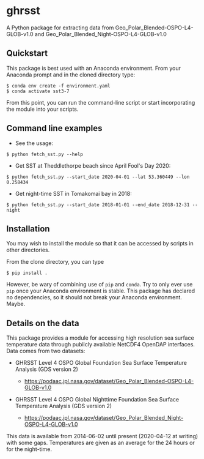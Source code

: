 # ghrsst
A Python package for extracting data from Geo_Polar_Blended-OSPO-L4-GLOB-v1.0
and Geo_Polar_Blended_Night-OSPO-L4-GLOB-v1.0

Quickstart
----------

This package is best used with an Anaconda environment. From your Anaconda
prompt and in the cloned directory type:

```
$ conda env create -f environment.yaml
$ conda activate sst3-7
```

From this point, you can run the command-line script or start incorporating
the module into your scripts.

Command line examples
---------------------

* See the usage:
```
$ python fetch_sst.py --help
```

* Get SST at Theddlethorpe beach since April Fool's Day 2020:
```
$ python fetch_sst.py --start_date 2020-04-01 --lat 53.360449 --lon 0.258434
```

* Get night-time SST in Tomakomai bay in 2018:
```
$ python fetch_sst.py --start_date 2018-01-01 --end_date 2018-12-31 --night
```

Installation
------------

You may wish to install the module so that it can be accessed by scripts in
other directories.

From the clone directory, you can type

```
$ pip install .
```

However, be wary of combining use of `pip` and `conda`. Try to only ever use
`pip` once your Anaconda environment is stable. This package has declared no
dependencies, so it should not break your Anaconda environment. Maybe.

Details on the data
-------------------

This package provides a module for accessing high resolution sea surface
temperature data through publicly available NetCDF4 OpenDAP interfaces. Data
comes from two datasets:
    
* GHRSST Level 4 OSPO Global Foundation Sea Surface Temperature Analysis (GDS
version 2)
    * https://podaac.jpl.nasa.gov/dataset/Geo_Polar_Blended-OSPO-L4-GLOB-v1.0
    
* GHRSST Level 4 OSPO Global Nighttime Foundation Sea Surface Temperature
Analysis (GDS version 2)
    * https://podaac.jpl.nasa.gov/dataset/Geo_Polar_Blended_Night-OSPO-L4-GLOB-v1.0
    
This data is available from 2014-06-02 until present (2020-04-12 at writing)
with some gaps. Temperatures are given as an average for the 24 hours or for
the night-time.